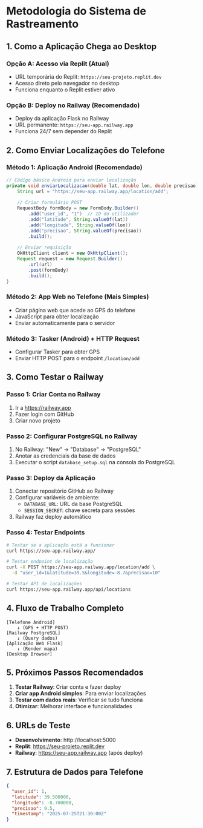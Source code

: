 # Metodologia do Sistema de Rastreamento

## 1. Como a Aplicação Chega ao Desktop

### Opção A: Acesso via Replit (Atual)
- URL temporária do Replit: `https://seu-projeto.replit.dev`
- Acesso direto pelo navegador no desktop
- Funciona enquanto o Replit estiver ativo

### Opção B: Deploy no Railway (Recomendado)
- Deploy da aplicação Flask no Railway
- URL permanente: `https://seu-app.railway.app`
- Funciona 24/7 sem depender do Replit

## 2. Como Enviar Localizações do Telefone

### Método 1: Aplicação Android (Recomendado)
```java
// Código básico Android para enviar localização
private void enviarLocalizacao(double lat, double lon, double precisao) {
    String url = "https://seu-app.railway.app/location/add";
    
    // Criar formulário POST
    RequestBody formBody = new FormBody.Builder()
        .add("user_id", "1")  // ID do utilizador
        .add("latitude", String.valueOf(lat))
        .add("longitude", String.valueOf(lon))
        .add("precisao", String.valueOf(precisao))
        .build();
    
    // Enviar requisição
    OkHttpClient client = new OkHttpClient();
    Request request = new Request.Builder()
        .url(url)
        .post(formBody)
        .build();
}
```

### Método 2: App Web no Telefone (Mais Simples)
- Criar página web que acede ao GPS do telefone
- JavaScript para obter localização
- Enviar automaticamente para o servidor

### Método 3: Tasker (Android) + HTTP Request
- Configurar Tasker para obter GPS
- Enviar HTTP POST para o endpoint `/location/add`

## 3. Como Testar o Railway

### Passo 1: Criar Conta no Railway
1. Ir a https://railway.app
2. Fazer login com GitHub
3. Criar novo projeto

### Passo 2: Configurar PostgreSQL no Railway
1. No Railway: "New" → "Database" → "PostgreSQL"
2. Anotar as credenciais da base de dados
3. Executar o script `database_setup.sql` na consola do PostgreSQL

### Passo 3: Deploy da Aplicação
1. Conectar repositório GitHub ao Railway
2. Configurar variáveis de ambiente:
   - `DATABASE_URL`: URL da base PostgreSQL
   - `SESSION_SECRET`: chave secreta para sessões
3. Railway faz deploy automático

### Passo 4: Testar Endpoints
```bash
# Testar se a aplicação está a funcionar
curl https://seu-app.railway.app/

# Testar endpoint de localização
curl -X POST https://seu-app.railway.app/location/add \
  -d "user_id=1&latitude=39.5&longitude=-8.7&precisao=10"

# Testar API de localizações
curl https://seu-app.railway.app/api/locations
```

## 4. Fluxo de Trabalho Completo

```
[Telefone Android] 
    ↓ (GPS + HTTP POST)
[Railway PostgreSQL] 
    ↓ (Query dados)
[Aplicação Web Flask] 
    ↓ (Render mapa)
[Desktop Browser]
```

## 5. Próximos Passos Recomendados

1. **Testar Railway**: Criar conta e fazer deploy
2. **Criar app Android simples**: Para enviar localizações
3. **Testar com dados reais**: Verificar se tudo funciona
4. **Otimizar**: Melhorar interface e funcionalidades

## 6. URLs de Teste

- **Desenvolvimento**: http://localhost:5000
- **Replit**: https://seu-projeto.replit.dev  
- **Railway**: https://seu-app.railway.app (após deploy)

## 7. Estrutura de Dados para Telefone

```json
{
  "user_id": 1,
  "latitude": 39.500000,
  "longitude": -8.700000,
  "precisao": 9.5,
  "timestamp": "2025-07-25T21:30:00Z"
}
```